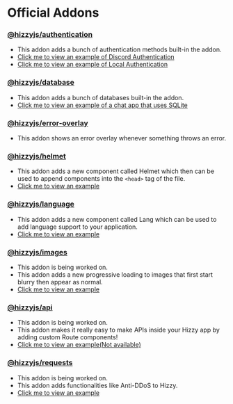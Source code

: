 # Official Addons

### [@hizzyjs/authentication](./authentication)

- This addon adds a bunch of authentication methods built-in the addon.
- [Click me to view an example of Discord Authentication](https://github.com/hizzyjs/hizzy/tree/main/examples/discord-auth)
- [Click me to view an example of Local Authentication](https://github.com/hizzyjs/hizzy/tree/main/examples/local-auth)

### [@hizzyjs/database](./database)

- This addon adds a bunch of databases built-in the addon.
- [Click me to view an example of a chat app that uses SQLite](https://github.com/hizzyjs/hizzy/tree/main/examples/sql-chat)

### [@hizzyjs/error-overlay](./error-overlay)

- This addon shows an error overlay whenever something throws an error.

### [@hizzyjs/helmet](./helmet)

- This addon adds a new component called Helmet which then can be used to append components into the `<head>` tag of the
  file.
- [Click me to view an example](https://github.com/hizzyjs/hizzy/tree/main/examples/helmet)

### [@hizzyjs/language](./language)

- This addon adds a new component called Lang which can be used to add language support to your application.
- [Click me to view an example](https://github.com/hizzyjs/hizzy/tree/main/examples/language)

### [@hizzyjs/images](./images)

- This addon is being worked on.
- This addon adds a new progressive loading to images that first start blurry then appear as normal.
- [Click me to view an example](https://github.com/hizzyjs/hizzy/tree/main/examples/images)

### [@hizzyjs/api](./api)

- This addon is being worked on.
- This addon makes it really easy to make APIs inside your Hizzy app by adding custom Route components!
- [Click me to view an example(Not available)](https://github.com/hizzyjs/hizzy/tree/main/examples/api)

### [@hizzyjs/requests](./requests)

- This addon is being worked on.
- This addon adds functionalities like Anti-DDoS to Hizzy.
- [Click me to view an example](https://github.com/hizzyjs/hizzy/tree/main/examples/requests)